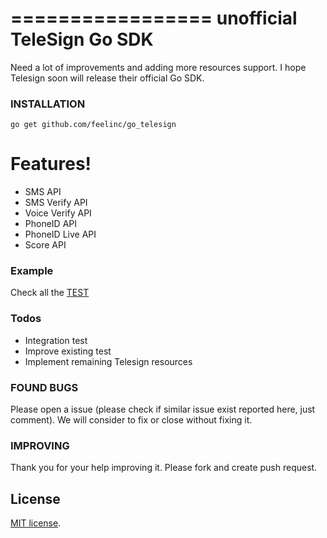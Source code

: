 =================
unofficial TeleSign Go SDK
=================
Need a lot of improvements and adding more resources support.
I hope Telesign soon will release their official Go SDK.

### INSTALLATION
```go get github.com/feelinc/go_telesign```

# Features!

  - SMS API
  - SMS Verify API
  - Voice Verify API
  - PhoneID API
  - PhoneID Live API
  - Score API

### Example
Check all the [TEST](https://github.com/feelinc/go_telesign/tree/master/test)

### Todos
 - Integration test
 - Improve existing test
 - Implement remaining Telesign resources

### FOUND BUGS
Please open a issue (please check if similar issue exist reported here, just comment). We will consider to fix or close without fixing it.

### IMPROVING
Thank you for your help improving it. Please fork and create push request.

License
----
[MIT license](http://opensource.org/licenses/MIT).
